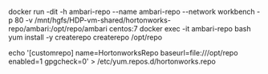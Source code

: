 docker run -dit -h ambari-repo --name ambari-repo --network workbench -p 80 -v /mnt/hgfs/HDP-vm-shared/hortonworks-repo/ambari:/opt/repo/ambari centos:7
docker exec -it ambari-repo bash
yum install -y createrepo
createrepo /opt/repo

echo '[customrepo]
name=HortonworksRepo
baseurl=file:///opt/repo
enabled=1
gpgcheck=0' > /etc/yum.repos.d/hortonworks.repo